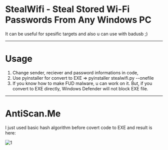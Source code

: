 # StealWifi - Steal Stored Wi-Fi Passwords From Any Windows PC

It can be useful for spesific targets and also u can use with badusb ;)
***********************************************************************
# Usage

1) Change sender, reciever and password informations in code,
2) Use pyinstaller for convert to EXE => pyinstaller stealwifi.py --onefile
3) If you know how to make FUD malware, u can work on it. But, if you convert to EXE directly, Windows Defender will not block EXE file.
***********************************************************************
# AntiScan.Me

I just used basic hash algorithm before covert code to EXE and result is here:

![1](https://user-images.githubusercontent.com/52522145/86496029-34f49b80-bd84-11ea-9796-9cbf52141fbc.png)
